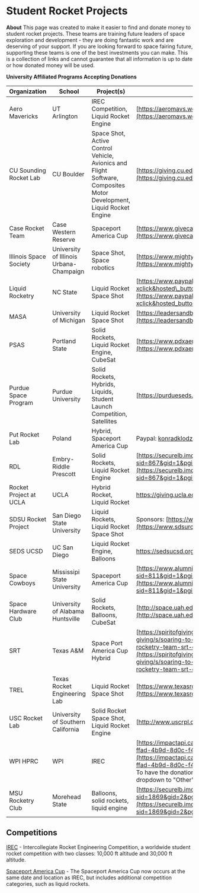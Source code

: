 # Student Rocket Projects
 **About**
This page was created to make it easier to find and donate money to student rocket projects. These teams are training future leaders of space exploration and development - they are doing fantastic work and are deserving of your support. If you are looking forward to space fairing future, supporting these teams is one of the best investments you can make.
This is a collection of links and cannot guarantee that all information is up to date or how donated money will be used.

**University Affiliated Programs Accepting Donations**

| Organization               | School                                  | Project(s)                                                                                                           | How to Donate                                                                                                                                                                                                                                                                                                                | Website                                                                                                                                                      | Social                                                               |
| -------------------------- | --------------------------------------- | -------------------------------------------------------------------------------------------------------------------- | ---------------------------------------------------------------------------------------------------------------------------------------------------------------------------------------------------------------------------------------------------------------------------------------------------------------------------- | ------------------------------------------------------------------------------------------------------------------------------------------------------------ | -------------------------------------------------------------------- |
| Aero Mavericks             | UT Arlington                            | IREC Competition, Liquid Rocket Engine                                                                               | [https://aeromavs.weebly.com/donate.html](https://aeromavs.weebly.com/donate.html)                                                                                                                                                                                                                                           | [https://aeromavs.weebly.com/](https://aeromavs.weebly.com/)                                                                                                 | @AeroMavs                                                            |                                                                                                                                                     
| CU Sounding Rocket Lab     | CU Boulder                              | Space Shot, Active Control Vehicle, Avionics and Flight Software, Composites Motor Development, Liquid Rocket Engine | [https://giving.cu.edu/fund/cobra-fund](https://giving.cu.edu/fund/cobra-fund)                                                                                                                                                                                                                                               | [https://www.colorado.edu/studentgroups/cobra/](https://www.colorado.edu/studentgroups/cobra/)                                                               | @CU\_SRL                                                                                                                                                                                                                  
| Case Rocket Team           | Case Western Reserve                    | Spaceport America Cup                                                                                                | [https://www.givecampus.com/campaigns/12259/donations/new](https://www.givecampus.com/campaigns/12259/donations/new)                                                                                                                                                                                                         | [https://caserocketteam.org/](https://caserocketteam.org/)                                                                                                   |                                                                     |                                                                      |
| Illinois Space Society     | University of Illinois Urbana-Champaign | Space Shot, Space robotics                                                                                           | [https://www.mightycause.com/organization/Illinois-Space-Society](https://www.mightycause.com/organization/Illinois-Space-Society)                                                                                                                                                                                           | [https://www.illinoisspacesociety.org/](https://www.illinoisspacesociety.org/)                                                                               | @IL_SpaceSociety                                                     |                                                                                           
| Liquid Rocketry            | NC State                                | Liquid Rocket Space Shot                                                                                             | [https://www.paypal.com/donate/?cmd=\_s-xclick&hosted\_button\_id=GL3SSSK45D4X2&source=url](https://www.paypal.com/donate/?cmd=_s-xclick&hosted_button_id=GL3SSSK45D4X2&source=url)                                                                                                                                          | [http://liquidrocketry.com/#about](http://liquidrocketry.com/#about)                                                                                         | @liquidrocketry                                                      |                                                                                                    |                                                    |
| MASA                       | University of Michigan                  | Liquid Rocket Space Shot                                                                                             | [https://leadersandbest.umich.edu/find/#!/give/basket/fund/935885](https://leadersandbest.umich.edu/find/#!/give/basket/fund/935885)                                                                                                                                                                                         |                                                                                                                                                              | @masa\_rockets                                                       |                                                                                                    |                                                    |
| PSAS                       | Portland State                          | Solid Rockets, Liquid Rocket Engine, CubeSat                                                                         | [https://www.pdxaerospace.org/donate](https://www.pdxaerospace.org/donate)                                                                                                                                                                                                                                                   | [https://www.pdxaerospace.org](https://www.pdxaerospace.org/)                                                                                                | [https://twitter.com/pdxaerospace](https://twitter.com/pdxaerospace) <br> [https://www.instagram.com/pdxaerospace/](https://www.instagram.com/pdxaerospace/) <br> [https://github.com/psas](https://github.com/psas) |
| Purdue Space Program       | Purdue University                       | Solid Rockets, Hybrids, Liquids, Student Launch Competition, Satellites                                              | [https://purdueseds.space/](https://purdueseds.space/)                                                                                                                                                                                                                                                                       | [https://purdueseds.space/](https://purdueseds.space/)                                                                                                       | @purdue\_seds                                                        |                                                                                                    |                                                    |
| Put Rocket Lab             | Poland                                  | Hybrid, Spaceport America Cup                                                                                        | Paypal: <a href='ma&#105;&#108;to&#58;ko%6Er&#97;%64&#107;%6C&#37;6Fd%&#55;&#65;%69&#37;6E&#115;k&#105;%40gm&#97;&#105;l&#46;com&#37;20 '>k&#111;n&#114;&#97;&#100;klodzinski&#64;gmai&#108;&#46;&#99;om  </a>                                                                                                               | [https://www.linkedin.com/company/putrocketlab/](https://www.linkedin.com/company/putrocketlab/)                                                             |                                                                       [https://instagram.com/putrocketlab/](https://instagram.com/putrocketlab/)                         |                                                    |
| RDL                        | Embry-Riddle Prescott                   | Solid Rockets, Liquid Rocket Engine                                                                                  | [https://securelb.imodules.com/s/867/social.aspx?sid=867&gid=1&pgid=7923&cid=11663](https://securelb.imodules.com/s/867/social.aspx?sid=867&gid=1&pgid=7923&cid=11663)                                                                                                                                                       | [https://rocketdevelopmentlab.carrd.co/](https://rocketdevelopmentlab.carrd.co/)                                                                             | @ERAUPrescottRDL                                                     <br> [https://www.instagram.com/rocketdevelopmentlab/](https://www.instagram.com/rocketdevelopmentlab/) |                                                    |
| Rocket Project at UCLA     | UCLA                                    | Hybrid Rocket, Liquid Rocket                                                                                         | https://giving.ucla.edu/campaign/donate.aspx?Fund=64219c                                                                                                                                                                                                                                                                     | [http://rocketproject.seas.ucla.edu/](http://rocketproject.seas.ucla.edu/)                                                                                   | [@RPatUCLA](https://twitter.com/RPatUCLA)                            |
| SDSU Rocket Project        | San Diego State University              | Liquid Rockets, Liquid Rocket Space Shot                                                                             | Sponsors: [https://www.sdsurocketproject.org/become-a-sponsor](https://www.sdsurocketproject.org/become-a-sponsor)                                                                                                                                                                                                           | [https://www.sdsurocketproject.org/](https://www.sdsurocketproject.org/)                                                                                     |                                                                      |                                                                                                    |                                                    |
| SEDS UCSD                  | UC San Diego                            | Liquid Rocket Engine, Balloons                                                                                       | https://sedsucsd.org/index.php/donate/                                                                                                                                                                                                                                                                                       | https://sedsucsd.org/                                                                                                                                        | [@seds_ucsd](https://twitter.com/seds_ucsd)                          |
| Space Cowboys              | Mississipi State University             | Spaceport America Cup                                                                                                | [https://www.alumni.msstate.edu/s/811/bp/interior.aspx?sid=811&gid=1&pgid=3027](https://www.alumni.msstate.edu/s/811/bp/interior.aspx?sid=811&gid=1&pgid=3027)                                                                                                                                                               |                                                                                                                                                              | @MSUSpaceCowboys                                                     |                                                                                                    |                                                    |
| Space Hardware Club        | University of Alabama Huntsville        | Solid Rockets, Balloons, CubeSat                                                                                     | [http://space.uah.edu/donate.html](http://space.uah.edu/donate.html)                                                                                                                                                                                                                                                         |                                                                                                                                                              | @uahshc                                                              |                                                                                                    |                                                    |
| SRT                        | Texas A&M                               | Space Port America Cup Hybrid                                                                                        | [https://spiritofgiving.tamu.edu/o/texas-am-university/i/spirit-of-giving/s/soaring-to-new-heights-help-the-tamu-sounding-rocketry-team-srt-compete-7bcqvdbvy](https://spiritofgiving.tamu.edu/o/texas-am-university/i/spirit-of-giving/s/soaring-to-new-heights-help-the-tamu-sounding-rocketry-team-srt-compete-7bcqvdbvy) | [https://www.tamusrt.org/](https://www.tamusrt.org/)                                                                                                         |                                                                       [https://www.instagram.com/tamusrt/](https://www.instagram.com/tamusrt/)                           |                                                    |
| TREL                       | Texas Rocket Engineering Lab            | Liquid Rocket Space Shot                                                                                             | [https://www.texasrocketlab.com/donate](https://www.texasrocketlab.com/donate)                                                                                                                                                                                                                                               | [https://www.texasrocketlab.com/](https://www.texasrocketlab.com/)                                                                                           | @texasrocketlab                                                      |                                                                                                    |                                                    |
| USC Rocket Lab             | University of Southern California       | Solid Rocket Space Shot, Liquid Rocket Engine                                                                        | [http://www.uscrpl.com/sponsors](http://www.uscrpl.com/sponsors)                                                                                                                                                                                                                                                             | [https://www.uscrpl.com/](https://www.uscrpl.com/)                                                                                                           | @USCRPL                                                              |                                                                                                    |                                                    |
| WPI HPRC                   | WPI                                     | IREC                                                                                                                 | [https://impactapi.causeview.com/Thunder/actionpage/c005859a-ffad-4b9d-8d0c-f414096506cd](https://impactapi.causeview.com/Thunder/actionpage/c005859a-ffad-4b9d-8d0c-f414096506cd)<br>To have the donation reach our club please set the "Designation" dropdown to "Other" and enter "WPI AIAA (281-AG)"                     |                                                                                                                                                              |                                                                      |                                                                                                    |                                                    |
| MSU Rocketry Club          | Morehead State                          | Balloons, solid rockets, liquid engine                                                                               | [https://securelb.imodules.com/s/1869/18/interior.aspx?sid=1869&gid=2&pgid=418&cid=1063&dids=640](https://securelb.imodules.com/s/1869/18/interior.aspx?sid=1869&gid=2&pgid=418&cid=1063&dids=640)                                                                                                                           |                                                                                                                                                              |                                                                      |                                                                                                    |

## Competitions
[IREC](https://www.soundingrocket.org/what-is-irec.html) - Intercollegiate Rocket Engineering Competition, a worldwide student rocket competition with two classes: 10,000 ft altitude and 30,000 ft altitude.

[Spaceport America Cup](https://spaceportamericacup.com/about/) - The Spaceport America Cup now occurs at the same date and location as IREC, but includes additional competition categories, such as liquid rockets.

